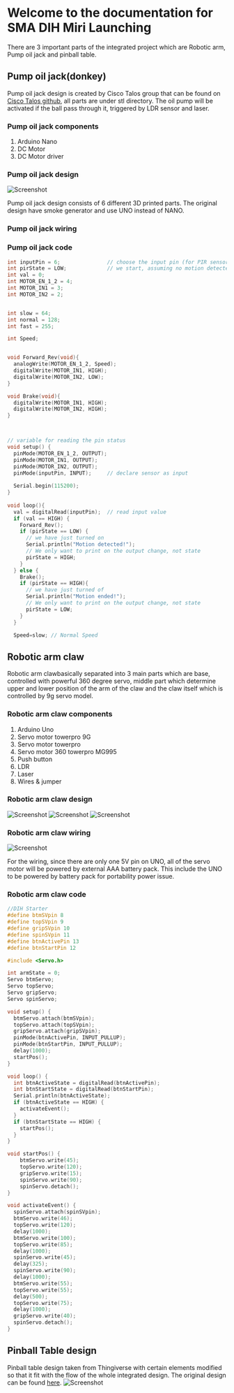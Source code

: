 # Welcome to the documentation for SMA DIH Miri Launching
There are 3 important parts of the integrated project which are Robotic arm, Pump oil jack and pinball table. 

## Pump oil jack(donkey)
Pump oil jack design is created by Cisco Talos group that can be found on [Cisco Talos github](https://github.com/Cisco-Talos/oil-pumpjack), 
all parts are under stl directory. The oil pump will be activated if the ball pass through it, triggered by LDR sensor and laser. 

### Pump oil jack components
1. Arduino Nano
2. DC Motor
3. DC Motor driver

### Pump oil jack design
![Screenshot](img/pump-labelled.png)

Pump oil jack design consists of 6 different 3D printed parts. The original design have smoke generator and use
UNO instead of NANO. 

### Pump oil jack wiring


### Pump oil jack code
``` C
int inputPin = 6;               // choose the input pin (for PIR sensor)
int pirState = LOW;             // we start, assuming no motion detected
int val = 0;
int MOTOR_EN_1_2 = 4;
int MOTOR_IN1 = 3;
int MOTOR_IN2 = 2;


int slow = 64;
int normal = 128;
int fast = 255;

int Speed;


void Forward_Rev(void){
  analogWrite(MOTOR_EN_1_2, Speed);
  digitalWrite(MOTOR_IN1, HIGH);
  digitalWrite(MOTOR_IN2, LOW);
}

void Brake(void){
  digitalWrite(MOTOR_IN1, HIGH);
  digitalWrite(MOTOR_IN2, HIGH);
}



// variable for reading the pin status 
void setup() {
  pinMode(MOTOR_EN_1_2, OUTPUT);
  pinMode(MOTOR_IN1, OUTPUT);
  pinMode(MOTOR_IN2, OUTPUT);
  pinMode(inputPin, INPUT);     // declare sensor as input
 
  Serial.begin(115200);
}
 
void loop(){
  val = digitalRead(inputPin);  // read input value
  if (val == HIGH) {
    Forward_Rev();
    if (pirState == LOW) {
      // we have just turned on
      Serial.println("Motion detected!");
      // We only want to print on the output change, not state
      pirState = HIGH;
    }
  } else {
    Brake();
    if (pirState == HIGH){
      // we have just turned of
      Serial.println("Motion ended!");
      // We only want to print on the output change, not state
      pirState = LOW;
    }
  }

  Speed=slow; // Normal Speed
```




## Robotic arm claw 
Robotic arm clawbasically separated into 3 main parts which are base, controlled with powerful 360 degree servo, 
middle part which determine upper and lower position of the arm of the claw and the claw itself which is controlled by 9g servo model.

### Robotic arm claw components

1. Arduino Uno
2. Servo motor towerpro 9G
3. Servo motor towerpro 
4. Servo motor 360 towerpro MG995
5. Push button
6. LDR
7. Laser
8. Wires & jumper

### Robotic arm claw design

![Screenshot](img/robotic-arm.png)
![Screenshot](img/robotic-arm-parts.png)
![Screenshot](img/claw-only.jpg)


### Robotic arm claw wiring
![Screenshot](img/robotic-arm-wiring.png)

For the wiring, since there are only one 5V pin on UNO, all of the servo motor will be powered by external AAA battery pack. 
This include the UNO to be powered by battery pack for portability power issue. 

### Robotic arm claw code
``` C
//DIH Starter
#define btmSVpin 8
#define topSVpin 9
#define gripSVpin 10
#define spinSVpin 11
#define btnActivePin 13
#define btnStartPin 12

#include <Servo.h>

int armState = 0;
Servo btmServo;
Servo topServo;
Servo gripServo;
Servo spinServo;

void setup() {
  btmServo.attach(btmSVpin);
  topServo.attach(topSVpin);
  gripServo.attach(gripSVpin);
  pinMode(btnActivePin, INPUT_PULLUP);
  pinMode(btnStartPin, INPUT_PULLUP);
  delay(1000);
  startPos();
}

void loop() {
  int btnActiveState = digitalRead(btnActivePin);
  int btnStartState = digitalRead(btnStartPin);
  Serial.println(btnActiveState);
  if (btnActiveState == HIGH) {
    activateEvent();
  }
  if (btnStartState == HIGH) {
    startPos();
  }
}

void startPos() {
    btmServo.write(45);
    topServo.write(120);
    gripServo.write(15);
    spinServo.write(90);
    spinServo.detach();
}

void activateEvent() {
  spinServo.attach(spinSVpin);
  btmServo.write(46);
  topServo.write(120);
  delay(1000);
  btmServo.write(100);
  topServo.write(85);
  delay(1000);
  spinServo.write(45);
  delay(325);
  spinServo.write(90);
  delay(1000);
  btmServo.write(55);
  topServo.write(55);
  delay(500);
  topServo.write(75);
  delay(1000);
  gripServo.write(40);
  spinServo.detach();
}
```


## Pinball Table design
Pinball table design taken from Thingiverse with certain elements modified so that it fit with the flow of the whole integrated design. The original design can be found [here](https://www.thingiverse.com/thing:1040572).
![Screenshot](img/pinball-flap.png)
